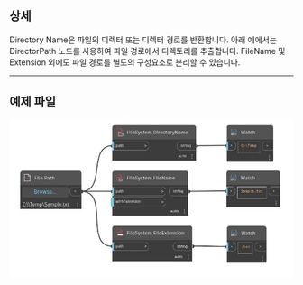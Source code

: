 ## 상세
Directory Name은 파일의 디렉터 또는 디렉터 경로를 반환합니다. 아래 예에서는 DirectorPath 노드를 사용하여 파일 경로에서 디렉토리를 추출합니다. FileName 및 Extension 외에도 파일 경로를 별도의 구성요소로 분리할 수 있습니다.
___
## 예제 파일

![DirectoryName](./DSCore.IO.FileSystem.DirectoryName_img.jpg)

